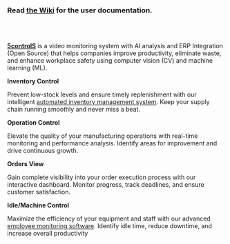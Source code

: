 ### Read [the Wiki](https://github.com/5sControl/5s-user-documentation/wiki) for the user documentation.
<br><br>

**[5controlS](https://5controls.com/)** is a video monitoring system with AI analysis and ERP Integration (Open Source) that helps companies improve productivity, eliminate waste, and enhance workplace safety using computer vision (CV) and machine learning (ML). 

**Inventory Control** 

Prevent low-stock levels and ensure timely replenishment with our intelligent [automated inventory management system](https://5controls.com/solutions/automated-inventory-managment-system). Keep your supply chain running smoothly and never miss a beat. 

**Operation Control** 

Elevate the quality of your manufacturing operations with real-time monitoring and performance analysis. Identify areas for improvement and drive continuous growth. 

**Orders View** 

Gain complete visibility into your order execution process with our interactive dashboard. Monitor progress, track deadlines, and ensure customer satisfaction. 

**Idle/Machine Control**

Maximize the efficiency of your equipment and staff with our advanced [employee monitoring software](https://5controls.com/solutions/employee-monitoring-software). Identify idle time, reduce downtime, and increase overall productivity

